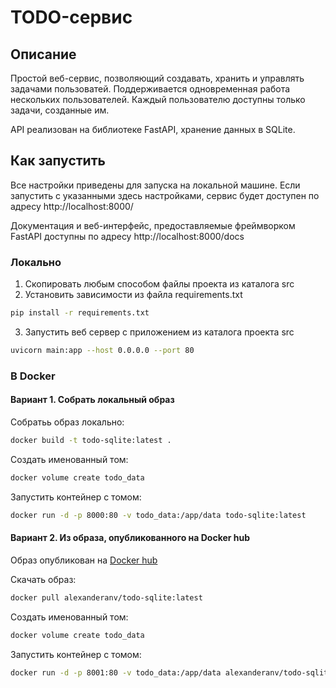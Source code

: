 # TODO-сервис

## Описание

Простой веб-сервис, позволяющий создавать, хранить и управлять задачами пользоватей.
Поддерживается одновременная работа нескольких пользователей. Каждый пользователю доступны только задачи, созданные им.

API реализован на библиотеке FastAPI, хранение данных в SQLite.

## Как запустить

Все настройки приведены для запуска на локальной машине.
Если запустить с указанными здесь настройками, сервис будет доступен по адресу http://localhost:8000/

Документация и веб-интерфейс, предоставляемые фреймворком FastAPI доступны по адресу http://localhost:8000/docs

### Локально

1. Скопировать любым способом файлы проекта из каталога src
2. Установить зависимости из файла requirements.txt
```bash
pip install -r requirements.txt
```
3. Запустить веб сервер с приложением из каталога проекта src
```bash
uvicorn main:app --host 0.0.0.0 --port 80
```
### В Docker

#### Вариант 1. Собрать локальный образ

Собратьь образ локально:
```bash
docker build -t todo-sqlite:latest .
```
Создать именованный том:
```bash
docker volume create todo_data
```
Запустить контейнер с томом:
```bash
docker run -d -p 8000:80 -v todo_data:/app/data todo-sqlite:latest
```

#### Вариант 2. Из образа, опубликованного на Docker hub

Образ опубликован на [Docker hub](https://hub.docker.com/repository/docker/alexanderanv/todo-sqlite/general)

Скачать образ:
```bash
docker pull alexanderanv/todo-sqlite:latest
```
Создать именованный том:
```bash
docker volume create todo_data
```

Запустить контейнер с томом:
```bash
docker run -d -p 8001:80 -v todo_data:/app/data alexanderanv/todo-sqlite:latest
```
